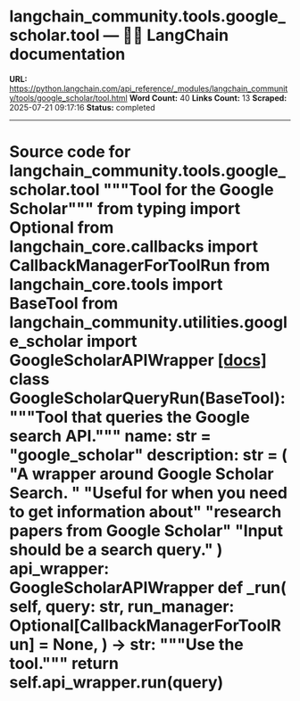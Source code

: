 # langchain_community.tools.google_scholar.tool — 🦜🔗 LangChain  documentation

**URL:** https://python.langchain.com/api_reference/_modules/langchain_community/tools/google_scholar/tool.html
**Word Count:** 40
**Links Count:** 13
**Scraped:** 2025-07-21 09:17:16
**Status:** completed

---

# Source code for langchain\_community.tools.google\_scholar.tool               """Tool for the Google Scholar"""          from typing import Optional          from langchain_core.callbacks import CallbackManagerForToolRun     from langchain_core.tools import BaseTool          from langchain_community.utilities.google_scholar import GoogleScholarAPIWrapper                              [[docs]](https://python.langchain.com/api_reference/community/tools/langchain_community.tools.google_scholar.tool.GoogleScholarQueryRun.html#langchain_community.tools.google_scholar.tool.GoogleScholarQueryRun)     class GoogleScholarQueryRun(BaseTool):         """Tool that queries the Google search API."""              name: str = "google_scholar"         description: str = (             "A wrapper around Google Scholar Search. "             "Useful for when you need to get information about"             "research papers from Google Scholar"             "Input should be a search query."         )         api_wrapper: GoogleScholarAPIWrapper              def _run(             self,             query: str,             run_manager: Optional[CallbackManagerForToolRun] = None,         ) -> str:             """Use the tool."""             return self.api_wrapper.run(query)
